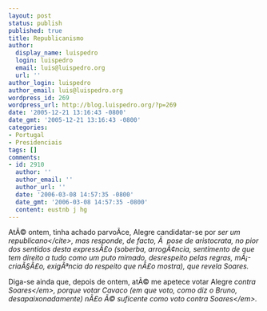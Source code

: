 ```yaml
---
layout: post
status: publish
published: true
title: Republicanismo
author:
  display_name: luispedro
  login: luispedro
  email: luis@luispedro.org
  url: ''
author_login: luispedro
author_email: luis@luispedro.org
wordpress_id: 269
wordpress_url: http://blog.luispedro.org/?p=269
date: '2005-12-21 13:16:43 -0800'
date_gmt: '2005-12-21 13:16:43 -0800'
categories:
- Portugal
- Presidenciais
tags: []
comments:
- id: 2910
  author: ''
  author_email: ''
  author_url: ''
  date: '2006-03-08 14:57:35 -0800'
  date_gmt: '2006-03-08 14:57:35 -0800'
  content: eustnb j hg
---
```

<p>At&Atilde;&copy; ontem, tinha achado parvo&Atilde;&shy;ce, Alegre candidatar-se por <cite>ser um republicano<&#47;cite>, mas responde, de facto, &Atilde;&nbsp; pose de aristocrata, no pior dos sentidos desta express&Atilde;&pound;o (soberba, arrog&Atilde;&cent;ncia, sentimento de que tem direito a tudo como um puto mimado, desrespeito pelas regras, m&Atilde;&iexcl;-cria&Atilde;&sect;&Atilde;&pound;o, exig&Atilde;&ordf;ncia do respeito que n&Atilde;&pound;o mostra), que revela Soares.</p>
<p>Diga-se ainda que, depois de ontem, at&Atilde;&copy; me apetece votar Alegre <em>contra Soares<&#47;em>, porque votar Cavaco (em que voto, como diz o Bruno, desapaixonadamente) n&Atilde;&pound;o &Atilde;&copy; suficente como voto <em>contra Soares<&#47;em>.</p>
